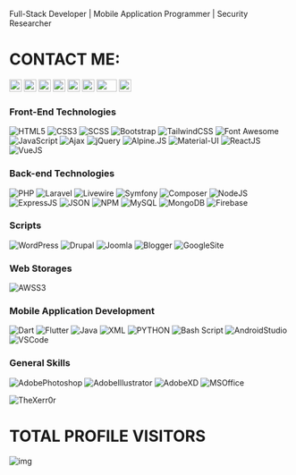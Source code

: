 Full-Stack Developer | Mobile Application Programmer | Security Researcher

# CONTACT ME:

<a href="https://efma.tech" target="_blank"><img src="https://www.pngkey.com/png/full/131-1312432_website-logo-png-transparent-background-image-black-logo.png" height="22" width="22" /></a>
<a href="https://fb.com/CSPro.TV" target="_blank"><img src="https://cdn.iconscout.com/icon/free/png-128/facebook-224-498412.png" height="22" width="22" /></a>
<a href="https://wa.me/+9647504103583" target="_blank"><img src="https://cdn.iconscout.com/icon/free/png-256/whatsapp-43-189795.png" height="22" width="22" /></a>
<a href="https://t.me/TheXerr0r" target="_blank"><img src="https://upload.wikimedia.org/wikipedia/commons/thumb/8/82/Telegram_logo.svg/2048px-Telegram_logo.svg.png" height="22" width="22" /></a>
<a href="https://www.linkedin.com/in/ehs4nnn/" target="_blank"><img src="https://play-lh.googleusercontent.com/kMofEFLjobZy_bCuaiDogzBcUT-dz3BBbOrIEjJ-hqOabjK8ieuevGe6wlTD15QzOqw" height="22" width="22" /></a>
<a href="https://twitter.com/ehs4nnn" target="_blank"><img src="https://www.iconpacks.net/icons/2/free-twitter-logo-icon-2429-thumb.png" height="22" width="22" /></a>
<a href="https://www.youtube.com/c/TheXerr0r" target="_blank"><img src="https://upload.wikimedia.org/wikipedia/commons/thumb/e/e1/Logo_of_YouTube_%282015-2017%29.svg/502px-Logo_of_YouTube_%282015-2017%29.svg.png" height="22" width="36" /></a>
<a href="https://www.instagram.com/efma.tech/" target="_blank"><img src="https://upload.wikimedia.org/wikipedia/commons/thumb/a/a5/Instagram_icon.png/1024px-Instagram_icon.png" height="22" width="22" /></a>

<h3><b>Front-End Technologies</b></h3>

![HTML5](https://img.shields.io/badge/-HTML5-000000?style=flat&logo=html5&logoColor=ffffff&labelColor=E34F26)
![CSS3](https://img.shields.io/badge/-CSS3-000000?style=flat&logo=css3&logoColor=ffffff&labelColor=1572B6)
![SCSS](https://img.shields.io/badge/-SCSS-000000?style=flat&lable=SCSS&logoColor=ffffff&labelColor=1572B6)
![Bootstrap](https://img.shields.io/badge/-Bootstrap-000000?style=flat&logo=bootstrap&logoColor=ffffff&labelColor=563D7C)
![TailwindCSS](https://img.shields.io/badge/-TailwindCSS-000000?style=flat&logo=tailwindcss&logoColor=38BDF8&labelColor=0B1121)
![Font Awesome](https://img.shields.io/badge/-font%20awesome-000000?style=flat&logo=font-awesome&logoColor=339AF0&labelColor=ffffff)
![JavaScript](https://img.shields.io/badge/-JavaScript-000000?style=flat&logo=javascript)
![Ajax](https://img.shields.io/badge/-Ajax-000000?style=flat&label=Ajax&logoColor=ff0000&labelColor=ffffff)
![jQuery](https://img.shields.io/badge/-jQuery-000000?style=flat&logo=jQuery&logoColor=0769AD&labelColor=ffffff)
![Alpine.JS](https://img.shields.io/badge/-Alpine.JS-2D3441?style=flat&logo=alpine.js&logoColor=77C1D2&labelColor=2D3441)
![Material-UI](https://img.shields.io/badge/-Material%20UI-000000?style=flat&logo=MUI&logoColor=ffffff&labelColor=0081CB)
![ReactJS](https://img.shields.io/badge/-ReactJS-000000?style=flat&logo=React&logoColor=ffffff&labelColor=61dafb)
![VueJS](https://img.shields.io/badge/-Vue.JS-000000?style=flat&logo=vue.js&logoColor=ffffff&labelColor=000000)

<h3><b>Back-end Technologies</b></h3>

![PHP](https://img.shields.io/badge/-PHP-000000?style=flat&logo=PHP&logoColor=5466b8&labelColor=ffffff)
![Laravel](https://img.shields.io/badge/-Laravel-000000?style=flat&logo=laravel&logoColor=EF3B2D&labelColor=000000)
![Livewire](https://img.shields.io/badge/-Livewire-000000?style=flat&logo=Livewire&logoColor=FB70A9&labelColor=000000)
![Symfony](https://img.shields.io/badge/-Symfony-000000?style=flat&logo=Symfony&logoColor=fff&labelColor=000000)
![Composer](https://img.shields.io/badge/-Composer-000000?style=flat&logo=composer&logoColor=fff&labelColor=000000)
![NodeJS](https://img.shields.io/badge/-Node.JS-000000?style=flat&logo=node.js&logoColor=6DA75F&labelColor=000000)
![ExpressJS](https://img.shields.io/badge/-Express.JS-000000?style=flat&logo=express&logoColor=6DA75F&labelColor=000000)
![JSON](https://img.shields.io/badge/-JSON-000000?style=flat&logo=json&logoColor=fff&labelColor=000000)
![NPM](https://img.shields.io/badge/-npm-000000?style=flat&logo=npm&logoColor=fff&labelColor=000000)
![MySQL](https://img.shields.io/badge/-MySQL-000000?style=flat&logo=mysql&logoColor=fff&labelColor=000000)
![MongoDB](https://img.shields.io/badge/-MongoDB-000000?style=flat&logo=MongoDB&logoColor=459B45&labelColor=000000)
![Firebase](https://img.shields.io/badge/-Firebase-000000?style=flat&logo=Firebase&logoColor=FFCB25&labelColor=000000)

<h3><p>Scripts</p></h3>

![WordPress](https://img.shields.io/badge/-WordPress-000000?style=flat&logo=WordPress&logoColor=fff&labelColor=000000)
![Drupal](https://img.shields.io/badge/-Drupal-000000?style=flat&logo=Drupal&logoColor=fff&labelColor=000000)
![Joomla](https://img.shields.io/badge/-Joomla-000000?style=flat&logo=Joomla&logoColor=fff&labelColor=000000)
![Blogger](https://img.shields.io/badge/-Blogger-000000?style=flat&logo=Blogger&logoColor=fff&labelColor=000000)
![GoogleSite](https://img.shields.io/badge/-Google%20Site-000000?style=flat&logo=Google&logoColor=fff&labelColor=000000)

<h3><p>Web Storages</p></h3>

![AWSS3](https://img.shields.io/badge/-AWS%20S3-000000?style=flat&logo=amazon&logoColor=F56600&labelColor=000000)

<h3><b>Mobile Application Development</b></h3>

![Dart](https://img.shields.io/badge/-Dart-000000?style=flat&logo=dart&logoColor=38BDF8&labelColor=0B1121)
![Flutter](https://img.shields.io/badge/-Flutter-000000?style=flat&logo=flutter&logoColor=58C6F8&labelColor=000000)
![Java](https://img.shields.io/badge/-Java-000000?style=flat&logo=Java&logoColor=ffffff&labelColor=118CC8)
![XML](https://img.shields.io/badge/-XML-000000?style=flat&label=%3C/%3E&logoColor=ffffff&labelColor=F79500)
![PYTHON](https://img.shields.io/badge/-Python-000000?style=flat&logo=Python&logoColor=ffffff&labelColor=0065ff)
![Bash Script](https://img.shields.io/badge/-Bash%20Script-000000?style=flat&logo=linux&logoColor=ffffff&labelColor=0065ff)
![AndroidStudio](https://img.shields.io/badge/-Android%20Studio-000000?style=flat&logo=androidstudio&logoColor=43DE8A&labelColor=000000)
![VSCode](https://img.shields.io/badge/-VS%20Code-000000?style=flat&logo=visualstudio&logoColor=4CB2F3&labelColor=000000)

<h3><p>General Skills</p></h3>

![AdobePhotoshop](https://img.shields.io/badge/-Adobe%20Photoshop-000000?style=flat&logo=Adobe%20Photoshop&logoColor=2DAAFF&labelColor=000000)
![AdobeIllustrator](https://img.shields.io/badge/-Adobe%20illustrator-000000?style=flat&logo=Adobe%20illustrator&logoColor=FF9B00&labelColor=000000)
![AdobeXD](https://img.shields.io/badge/-Adobe%20XD-000000?style=flat&logo=Adobe%20XD&logoColor=FF61F6&labelColor=000000)
![MSOffice](https://img.shields.io/badge/-Microsoft%20Office-000000?style=flat&logo=Microsoft%20Office&logoColor=EB3C00&labelColor=000000)

<p><img src="https://github-readme-stats.vercel.app/api?username=TheXerr0r&show_icons=true&theme=dracula" alt="TheXerr0r" /></p>
  
# TOTAL PROFILE VISITORS
![img](https://profile-counter.glitch.me/TheXerr0rGithubPage/count.svg)
